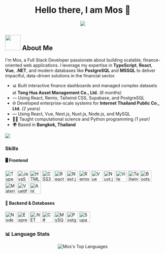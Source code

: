 <h1 align="center">Hello there, I am Mos 👋</h1>

<p align="center">
    <img src="https://readme-typing-svg.demolab.com/?lines=Full%20Stack%20Developer;Passionate%20about%20Finance%20Tech&font=Fira%20Code&center=true&width=440&height=45&color=%237a34eb&vCenter=true&pause=1000&size=22" />
</p>

## <picture><img src="https://user-images.githubusercontent.com/74038190/216656949-4d98aa51-a60a-4dd1-b531-1b5745e18002.gif" width="50px"></picture> About Me
I'm Mos, a Full Stack Developer passionate about building scalable, finance-oriented web applications. I leverage my expertise in **TypeScript**, **React**, **Vue**, **.NET**, and modern databases like **PostgreSQL** and **MSSQL** to deliver impactful, data-driven solutions in the financial sector.

- 📊 Built interactive finance dashboards and managed complex datasets at **Tong Hua Asset Management Co., Ltd.** *(6 months)*
- — Using React, Remix, Tailwind CSS, Supabase, and PostgreSQL
- 🌐 Developed enterprise-scale systems for **Internet Thailand Public Co., Ltd.** *(2 years)*
- — Using React, Vue, Next.js, Nuxt.js, Node.js, and MySQL
- 👨‍🏫 Taught computational science and Python programming *(1 year)*
- 🌍 Based in **Bangkok, Thailand**

<img src="https://user-images.githubusercontent.com/73097560/115834477-dbab4500-a447-11eb-908a-139a6edaec5c.gif">

### Skills

#### 🖥️ Frontend
<p align="left">
  <a href="https://www.typescriptlang.org/" target="_blank"><img src="https://skillicons.dev/icons?i=typescript&theme=dark" width="36" height="36" alt="TypeScript" /></a>
  <a href="https://developer.mozilla.org/en-US/docs/Web/JavaScript" target="_blank"><img src="https://skillicons.dev/icons?i=javascript&theme=dark" width="36" height="36" alt="JavaScript" /></a>
  <a href="https://developer.mozilla.org/en-US/docs/Glossary/HTML5" target="_blank"><img src="https://skillicons.dev/icons?i=html&theme=dark" width="36" height="36" alt="HTML5" /></a>
  <a href="https://www.w3.org/TR/CSS/#css" target="_blank"><img src="https://skillicons.dev/icons?i=css&theme=dark" width="36" height="36" alt="CSS3" /></a>
  <a href="https://reactjs.org/" target="_blank"><img src="https://skillicons.dev/icons?i=react&theme=dark" width="36" height="36" alt="React" /></a>
  <a href="https://nextjs.org/" target="_blank"><img src="https://skillicons.dev/icons?i=nextjs&theme=dark" width="36" height="36" alt="Next.js" /></a>
  <a href="https://remix.run/" target="_blank"><img src="https://skillicons.dev/icons?i=remix&theme=dark" width="36" height="36" alt="Remix" /></a>
  <a href="https://vuejs.org/" target="_blank"><img src="https://skillicons.dev/icons?i=vue&theme=dark" width="36" height="36" alt="Vue" /></a>
  <a href="https://nuxtjs.org/" target="_blank"><img src="https://skillicons.dev/icons?i=nuxtjs&theme=dark" width="36" height="36" alt="Nuxt.js" /></a>
  <a href="https://vitejs.dev/" target="_blank"><img src="https://skillicons.dev/icons?i=vite&theme=dark" width="36" height="36" alt="Vite" /></a>
  <a href="https://tailwindcss.com/" target="_blank"><img src="https://skillicons.dev/icons?i=tailwind&theme=dark" width="36" height="36" alt="TailwindCSS" /></a>
  <a href="https://getbootstrap.com/" target="_blank"><img src="https://skillicons.dev/icons?i=bootstrap&theme=dark" width="36" height="36" alt="Bootstrap" /></a>
  <a href="https://mui.com/" target="_blank"><img src="https://skillicons.dev/icons?i=mui&theme=dark" width="36" height="36" alt="Material UI" /></a>
  <a href="https://vuetifyjs.com/" target="_blank"><img src="https://skillicons.dev/icons?i=vuetify&theme=dark" width="36" height="36" alt="Vuetify" /></a>
  <a href="https://ant.design/" target="_blank"><img src="https://skillicons.dev/icons?i=antd&theme=dark" width="36" height="36" alt="Ant Design" /></a>
</p>

#### 🔧 Backend & Databases
<p align="left">
  <a href="https://nodejs.org/en/" target="_blank"><img src="https://skillicons.dev/icons?i=nodejs&theme=dark" width="36" height="36" alt="NodeJS" /></a>
  <a href="https://expressjs.com/" target="_blank"><img src="https://skillicons.dev/icons?i=express&theme=dark" width="36" height="36" alt="Express" /></a>
  <a href="https://dotnet.microsoft.com/" target="_blank"><img src="https://skillicons.dev/icons?i=dotnet&theme=dark" width="36" height="36" alt=".NET" /></a>
  <a href="https://learn.microsoft.com/en-us/dotnet/csharp/" target="_blank"><img src="https://skillicons.dev/icons?i=cs&theme=dark" width="36" height="36" alt="C#" /></a>
  <a href="https://www.mysql.com/" target="_blank"><img src="https://skillicons.dev/icons?i=mysql&theme=dark" width="36" height="36" alt="MySQL" /></a>
  <a href="https://www.postgresql.org/" target="_blank"><img src="https://skillicons.dev/icons?i=postgres&theme=dark" width="36" height="36" alt="PostgreSQL" /></a>
  <a href="https://supabase.io/" target="_blank"><img src="https://skillicons.dev/icons?i=supabase&theme=dark" width="36" height="36" alt="Supabase" /></a>
  <a href="https://www.microsoft.com/en-us/sql-server" target="_blank">
  </a>
</p>


### 📊 Language Stats
<p align="center">
  <picture>
    <source srcset="https://github-readme-stats.vercel.app/api/top-langs/?username=zermoser&layout=compact&theme=default" media="(prefers-color-scheme: light)">
    <img src="https://github-readme-stats.vercel.app/api/top-langs/?username=zermoser&layout=compact&theme=radical" alt="Mos's Top Languages" />
  </picture>
</p>
